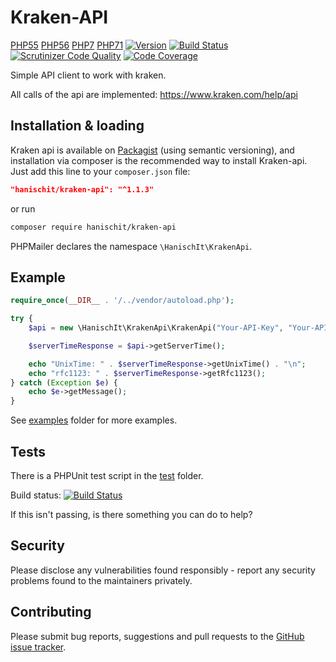 # Kraken-API

[PHP55](https://img.shields.io/badge/PHP-5.5-brightgreen.svg)
[PHP56](https://img.shields.io/badge/PHP-5.6-brightgreen.svg)
[PHP7](https://img.shields.io/badge/PHP-7-brightgreen.svg)
[PHP71](https://img.shields.io/badge/PHP-7.1-green.svg)
[![Version](https://img.shields.io/github/tag/Hanisch-IT/kraken-api.svg)](https://packagist.org/packages/hanischit/kraken-api)
[![Build Status](https://travis-ci.org/Hanisch-IT/kraken-api.svg?branch=master)](https://travis-ci.org/Hanisch-IT/kraken-api)
[![Scrutinizer Code Quality](https://scrutinizer-ci.com/g/Hanisch-IT/kraken-api/badges/quality-score.png?b=master)](https://scrutinizer-ci.com/g/Hanisch-IT/kraken-api/?branch=master)
[![Code Coverage](https://scrutinizer-ci.com/g/Hanisch-IT/kraken-api/badges/coverage.png?b=master)](https://scrutinizer-ci.com/g/Hanisch-IT/kraken-api/?branch=master)

Simple API client to work with kraken.

All calls of the api are implemented: https://www.kraken.com/help/api

## Installation & loading
Kraken api is available on [Packagist](https://packagist.org/packages/hanischit/kraken-api) (using semantic versioning), and installation via composer is the recommended way to install Kraken-api. Just add this line to your `composer.json` file:

```json
"hanischit/kraken-api": "^1.1.3"
```

or run

```sh
composer require hanischit/kraken-api
```

PHPMailer declares the namespace `\HanischIt\KrakenApi`.


## Example


```php
require_once(__DIR__ . '/../vendor/autoload.php');

try {
    $api = new \HanischIt\KrakenApi\KrakenApi("Your-API-Key", "Your-API-Sign");

    $serverTimeResponse = $api->getServerTime();

    echo "UnixTime: " . $serverTimeResponse->getUnixTime() . "\n";
    echo "rfc1123: " . $serverTimeResponse->getRfc1123();
} catch (Exception $e) {
    echo $e->getMessage();
}

```
See  [examples](https://github.com/Hanisch-IT/kraken-api/tree/master/example) folder for more examples.

## Tests
There is a PHPUnit test script in the [test](https://github.com/Hanisch-IT/kraken-api/tree/master/tests) folder. 

Build status: [![Build Status](https://travis-ci.org/PHPMailer/PHPMailer.svg)](https://travis-ci.org/PHPMailer/PHPMailer)

If this isn't passing, is there something you can do to help?

## Security

Please disclose any vulnerabilities found responsibly - report any security problems found to the maintainers privately.

## Contributing
Please submit bug reports, suggestions and pull requests to the [GitHub issue tracker](https://github.com/Hanisch-IT/kraken-api/issues).
